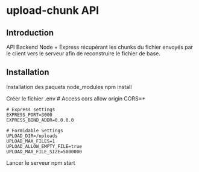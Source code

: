 # upload-chunk API

## Introduction

API Backend Node + Express récupérant les chunks du fichier envoyés par le client vers le serveur afin de reconstruire le fichier de base.

## Installation

Installation des paquets node_modules
    npm install

Créer le fichier .env
    # Access cors allow origin
    CORS=*

    # Express settings
    EXPRESS_PORT=3000
    EXPRESS_BIND_ADDR=0.0.0.0

    # Formidable Settings
    UPLOAD_DIR=/uploads
    UPLOAD_MAX_FILES=1
    UPLOAD_ALLOW_EMPTY_FILE=true
    UPLOAD_MAX_FILE_SIZE=5000000

Lancer le serveur
    npm start
